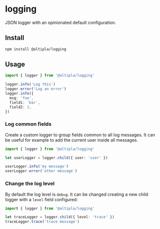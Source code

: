 
# logging

JSON logger with an opinionated default configuration.


## Install

```sh
npm install @altipla/logging
```


## Usage

```ts
import { logger } from '@altipla/logging'

logger.info('Log this')
logger.error('Log an error')
logger.info({
  msg: 'foo',
  field1: 'bar',
  field2: 3,
})
```

### Log common fields

Create a custom logger to group fields common to all log messages. It can be useful for example to add the current user inside all messages.

```ts
import { logger } from '@altipla/logging'

let userLogger = logger.child({ user: 'user' })

userLogger.info('my message')
userLogger.error('other message')
```

### Change the log level

By default the log level is `debug`. It can be changed creating a new child logger with a `level` field configured:

```ts
import { logger } from '@altipla/logging'

let traceLogger = logger.child({ level: 'trace' })
traceLogger.trace('trace message')
```
